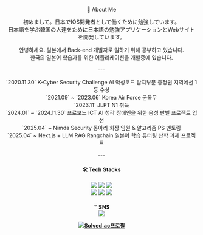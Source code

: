 <div align="center"><p>💬 About Me </p>
<p>初めまして。日本でIOS開発者として働くために勉強しています。<br>
日本語を学ぶ韓国の人達をために日本語の勉強アプリケーションとWebサイトを開発しています。</p>
<p>안녕하세요. 일본에서 Back-end 개발자로 일하기 위해 공부하고 있습니다. <br>
한국의 일본어 학습자를 위한 어플리케이션을 개발중에 있습니다.</p>
---
<p> `2020.11.30` K-Cyber Security Challenge AI 악성코드 탐지부분 충청권 지역예선 1등 수상<br>
`2021.09` ~ `2023.06` Korea Air Force 군복무<br>
`2023.11` JLPT N1 취득<br>
`2024.01` ~ `2024.11.30` 프로보노 ICT AI 청각 장애인을 위한 음성 판별 프로젝트 입선<br>
`2025.04` ~ Nimda Security 동아리 회장 임원 & 알고리즘 PS 멘토링<br>
`2025.04` ~ Next.js + LLM RAG Rangchain 일본어 학습 튜터링 산학 과제 프로젝트</p>
---  
<div align="center"><h4>🛠️ Tech Stacks</h4>
<img src="https://img.shields.io/badge/java-007396?style=flat&logo=java&logoColor=white"> 
<img src="https://img.shields.io/badge/c++-00599C?style=flat&logo=c%2B%2B&logoColor=white"> 
<img src="https://img.shields.io/badge/dart-0175C2?style=flat&logo=dart&logoColor=white"><br>
<img src="https://img.shields.io/badge/spring-6DB33F?style=flat&logo=spring&logoColor=white">
<img src="https://img.shields.io/badge/flutter-02569B?style=flat&logo=flutter&logoColor=white">
<img src="https://img.shields.io/badge/nextjs-000000?style=flat&logo=next.js&logoColor=white">
  
<h4>℡ SNS</4><br>
<a href="https://novlog.tistory.com/"><img src="https://img.shields.io/badge/Tistory-000000?style=flat-square&logo=tistory&logoColor=white"/></a>
  
[![Solved.ac프로필](http://mazassumnida.wtf/api/mini/generate_badge?boj=nov2pro)](https://solved.ac/nov2pro)

</div>
